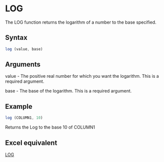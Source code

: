 # LOG

The LOG function returns the logarithm of a number to the base specified.

## Syntax

```javascript
log (value, base)
```

## Arguments

value - The positive real number for which you want the logarithm. This is a required argument.

base - The base of the logarithm. This is a required argument.

## Example

```javascript
log (COLUMN1, 10)
```

Returns the Log to the base 10 of COLUMN1

## Excel equivalent

[LOG](https://support.microsoft.com/en-us/office/log-function-4e82f196-1ca9-4747-8fb0-6c4a3abb3280)
